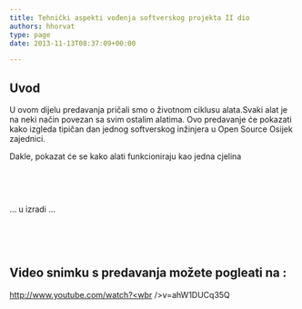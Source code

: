 ```yaml
---
title: Tehnički aspekti vođenja softverskog projekta II dio
authors: hhorvat
type: page
date: 2013-11-13T08:37:09+00:00

---
```

## Uvod

U ovom dijelu predavanja pričali smo o životnom ciklusu alata.Svaki alat je na neki način povezan sa svim ostalim alatima. Ovo predavanje će pokazati kako izgleda tipičan dan jednog softverskog inžinjera u Open Source Osijek zajednici.

Dakle, pokazat će se kako alati funkcioniraju kao jedna cjelina

&nbsp;

&nbsp;

&#8230; u izradi &#8230;

&nbsp;

&nbsp;

## Video snimku s predavanja možete pogleati na :

<a href="http://www.youtube.com/watch?v=ahW1DUCq35Q" data-rel="lightbox-video-0" target="_blank">http://www.youtube.com/watch?<wbr />v=ahW1DUCq35Q</a>